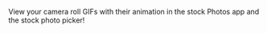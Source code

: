 View your camera roll GIFs with their animation in the stock Photos app and the stock photo picker!
